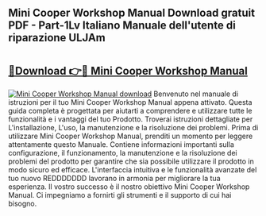 ## Mini Cooper Workshop Manual Download gratuit PDF - Part-1Lv Italiano Manuale dell'utente di riparazione ULJAm

# <h2><a href="http://dfgivdb.blite.top/?on=Mini+Cooper+Workshop+Manual">🔗Download 👉🔴 Mini Cooper Workshop Manual</a></h2>

[![Mini Cooper Workshop Manual download](https://i.imgur.com/lujVjoI.png)](http://dfgivdb.blite.top/?on=Mini+Cooper+Workshop+Manual)
Benvenuto nel manuale di istruzioni per il tuo Mini Cooper Workshop Manual appena attivato. Questa guida completa è progettata per aiutarti a comprendere e utilizzare tutte le funzionalità e i vantaggi del tuo Prodotto. Troverai istruzioni dettagliate per L'installazione, L'uso, la manutenzione e la risoluzione dei problemi. Prima di utilizzare Mini Cooper Workshop Manual, prenditi un momento per leggere attentamente questo Manuale. Contiene informazioni importanti sulla configurazione, il funzionamento, la manutenzione e la risoluzione dei problemi del prodotto per garantire che sia possibile utilizzare il prodotto in modo sicuro ed efficace. L'interfaccia intuitiva e le funzionalità avanzate del tuo nuovo REDDDDDDD lavorano in armonia per migliorare la tua esperienza. Il vostro successo è il nostro obiettivo Mini Cooper Workshop Manual. Ci impegniamo a fornirti gli strumenti e il supporto di cui hai bisogno.
